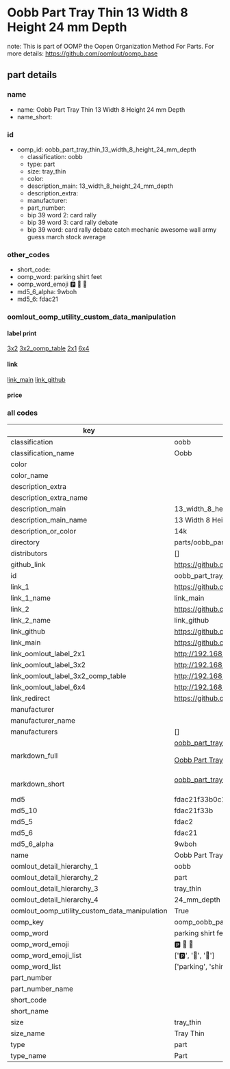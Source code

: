 # Oobb Part Tray Thin 13 Width 8 Height 24 mm Depth  

note: This is part of OOMP the Oopen Organization Method For Parts. For more details: https://github.com/oomlout/oomp_base

##  part details
  







### name
* name: Oobb Part Tray Thin 13 Width 8 Height 24 mm Depth
* name_short: 
### id
* oomp_id: oobb_part_tray_thin_13_width_8_height_24_mm_depth
  * classification: oobb
  * type: part
  * size: tray_thin
  * color: 
  * description_main: 13_width_8_height_24_mm_depth
  * description_extra: 
  * manufacturer: 
  * part_number: 
  * bip 39 word 2: card rally
  * bip 39 word 3: card rally debate
  * bip 39 word: card rally debate catch mechanic awesome wall army guess march stock average

### other_codes
* short_code: 
* oomp_word: parking shirt feet
* oomp_word_emoji :parking: :shirt: :feet:
* md5_6_alpha: 9wboh
* md5_6: fdac21






### oomlout_oomp_utility_custom_data_manipulation
#### label print
[3x2](http://192.168.1.245:1112/?label=oomp%209wboh)
[3x2_oomp_table](http://192.168.1.108:1112/?label=oomp%209wboh)
[2x1](http://192.168.1.242:1112/?label=oomp%209wboh)
[6x4](http://192.168.1.55:1112/?label=oomp%209wboh)    

#### link

[link_main](https://github.com/oomlout/oomlout_oomp_version_1_messy/tree/main/parts/oobb_part_tray_thin_13_width_8_height_24_mm_depth) [link_github](https://github.com/oomlout/oomlout_oomp_version_1_messy/tree/main/parts/oobb_part_tray_thin_13_width_8_height_24_mm_depth)                             

#### price







### all codes 
| key | value |  
| --- | --- |  
| classification | oobb |  
| classification_name | Oobb |  
| color |  |  
| color_name |  |  
| description_extra |  |  
| description_extra_name |  |  
| description_main | 13_width_8_height_24_mm_depth |  
| description_main_name | 13 Width 8 Height 24 mm Depth |  
| description_or_color | 14k |  
| directory | parts/oobb_part_tray_thin_13_width_8_height_24_mm_depth |  
| distributors | [] |  
| github_link | https://github.com/oomlout/oomlout_oomp_part_src/tree/main/parts/oobb_part_tray_thin_13_width_8_height_24_mm_depth |  
| id | oobb_part_tray_thin_13_width_8_height_24_mm_depth |  
| link_1 | https://github.com/oomlout/oomlout_oomp_version_1_messy/tree/main/parts/oobb_part_tray_thin_13_width_8_height_24_mm_depth |  
| link_1_name | link_main |  
| link_2 | https://github.com/oomlout/oomlout_oomp_version_1_messy/tree/main/parts/oobb_part_tray_thin_13_width_8_height_24_mm_depth |  
| link_2_name | link_github |  
| link_github | https://github.com/oomlout/oomlout_oomp_version_1_messy/tree/main/parts/oobb_part_tray_thin_13_width_8_height_24_mm_depth |  
| link_main | https://github.com/oomlout/oomlout_oomp_version_1_messy/tree/main/parts/oobb_part_tray_thin_13_width_8_height_24_mm_depth |  
| link_oomlout_label_2x1 | http://192.168.1.242:1112/?label=oomp%209wboh |  
| link_oomlout_label_3x2 | http://192.168.1.245:1112/?label=oomp%209wboh |  
| link_oomlout_label_3x2_oomp_table | http://192.168.1.108:1112/?label=oomp%209wboh |  
| link_oomlout_label_6x4 | http://192.168.1.55:1112/?label=oomp%209wboh |  
| link_redirect | https://github.com/oomlout/oomlout_oomp_version_1_messy/tree/main/parts/oobb_part_tray_thin_13_width_8_height_24_mm_depth |  
| manufacturer |  |  
| manufacturer_name |  |  
| manufacturers | [] |  
| markdown_full | [oobb_part_tray_thin_13_width_8_height_24_mm_depth](none)<br>[](none)<br>[Oobb Part Tray Thin 13 Width 8 Height 24 Mm Depth](none)<br><br> |  
| markdown_short | [oobb_part_tray_thin_13_width_8_height_24_mm_depth](none)<br><br> |  
| md5 | fdac21f33b0c1ed44245124070ac5114 |  
| md5_10 | fdac21f33b |  
| md5_5 | fdac2 |  
| md5_6 | fdac21 |  
| md5_6_alpha | 9wboh |  
| name | Oobb Part Tray Thin 13 Width 8 Height 24 mm Depth |  
| oomlout_detail_hierarchy_1 | oobb |  
| oomlout_detail_hierarchy_2 | part |  
| oomlout_detail_hierarchy_3 | tray_thin |  
| oomlout_detail_hierarchy_4 | 24_mm_depth |  
| oomlout_oomp_utility_custom_data_manipulation | True |  
| oomp_key | oomp_oobb_part_tray_thin_13_width_8_height_24_mm_depth |  
| oomp_word | parking shirt feet |  
| oomp_word_emoji | :parking: :shirt: :feet: |  
| oomp_word_emoji_list | [':parking:', ':shirt:', ':feet:'] |  
| oomp_word_list | ['parking', 'shirt', 'feet'] |  
| part_number |  |  
| part_number_name |  |  
| short_code |  |  
| short_name |  |  
| size | tray_thin |  
| size_name | Tray Thin |  
| type | part |  
| type_name | Part |  
